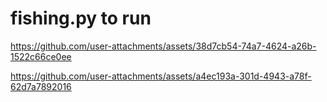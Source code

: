 # fishing.py to run


https://github.com/user-attachments/assets/38d7cb54-74a7-4624-a26b-1522c66ce0ee


https://github.com/user-attachments/assets/a4ec193a-301d-4943-a78f-62d7a7892016


